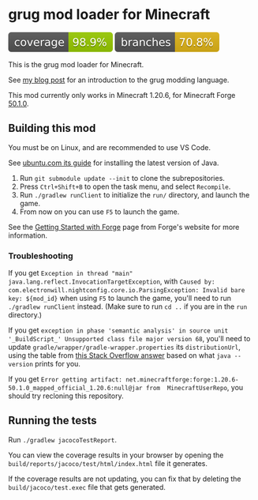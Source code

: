 # grug mod loader for Minecraft

[![Coverage](.github/badges/jacoco.svg)](https://github.com/MyNameIsTrez/grug-toys/actions/workflows/build.yml)
[![Branches](.github/badges/branches.svg)](https://github.com/MyNameIsTrez/grug-toys/actions/workflows/build.yml)

This is the grug mod loader for Minecraft.

See [my blog post](https://mynameistrez.github.io/2024/02/29/creating-the-perfect-modding-language.html) for an introduction to the grug modding language.

This mod currently only works in Minecraft 1.20.6, for Minecraft Forge [50.1.0](https://files.minecraftforge.net/net/minecraftforge/forge/index_1.20.6.html).

## Building this mod

You must be on Linux, and are recommended to use VS Code.

See [ubuntu.com its guide](https://ubuntu.com/tutorials/install-jre) for installing the latest version of Java.

1. Run `git submodule update --init` to clone the subrepositories.
2. Press `Ctrl+Shift+B` to open the task menu, and select `Recompile`.
3. Run `./gradlew runClient` to initialize the `run/` directory, and launch the game.
4. From now on you can use `F5` to launch the game.

See the [Getting Started with Forge](https://docs.minecraftforge.net/en/latest/gettingstarted/) page from Forge's website for more information.

### Troubleshooting

If you get `Exception in thread "main" java.lang.reflect.InvocationTargetException`, with `Caused by: com.electronwill.nightconfig.core.io.ParsingException: Invalid bare key: ${mod_id}` when using `F5` to launch the game, you'll need to run `./gradlew runClient` instead. (Make sure to run `cd ..` if you are in the `run` directory.)

If you get `exception in phase 'semantic analysis' in source unit '_BuildScript_' Unsupported class file major version 68`, you'll need to update `gradle/wrapper/gradle-wrapper.properties` its `distributionUrl`, using the table from [this Stack Overflow answer](https://stackoverflow.com/a/75117113/13279557) based on what `java --version` prints for you.

If you get `Error getting artifact: net.minecraftforge:forge:1.20.6-50.1.0_mapped_official_1.20.6:null@jar from  MinecraftUserRepo`, you should try recloning this repository.

## Running the tests

Run `./gradlew jacocoTestReport`.

You can view the coverage results in your browser by opening the `build/reports/jacoco/test/html/index.html` file it generates.

If the coverage results are not updating, you can fix that by deleting the `build/jacoco/test.exec` file that gets generated.
